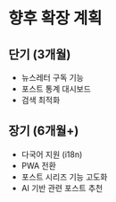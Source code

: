 # 향후 확장 계획

## 단기 (3개월)

- 뉴스레터 구독 기능
- 포스트 통계 대시보드
- 검색 최적화

## 장기 (6개월+)

- 다국어 지원 (i18n)
- PWA 전환
- 포스트 시리즈 기능 고도화
- AI 기반 관련 포스트 추천
